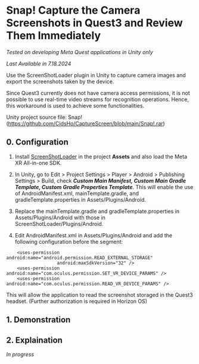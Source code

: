 # Snap! Capture the Camera Screenshots in Quest3 and Review Them Immediately

*Tested on developing Meta Quest applications in Unity only*

*Last Available in 7.18.2024*

Use the ScreenShotLoader plugin in Unity to capture camera images and export the screenshots taken by the device.

Since Quest3 currently does not have camera access permissions, it is not possible to use real-time video streams for recognition operations. Hence, this workaround is used to achieve some functionalities.

Unity project source file: Snap!(https://github.com/CidsHo/CaptureScreen/blob/main/Snap!.rar)

## 0. Configuration

1. Install [ScreenShotLoader](https://github.com/CidsHo/CaptureScreen/tree/main/ScreenShotLoader) in the project **Assets** and also load the Meta XR All-in-one SDK.
2. In Unity, go to Edit > Project Settings > Player > Android > Publishing Settings > Build, check ***Custom Main Manifest, Custom Main Gradle Template, Custom Gradle Properties Template***. This will enable the use of AndroidManifest.xml, mainTemplate.gradle, and gradleTemplate.properties in Assets/Plugins/Android.

3. Replace the mainTemplate.gradle and gradleTemplate.properties in Assets/Plugins/Android with those in ScreenShotLoader/Plugins/Android.

4. Edit AndroidManifest.xml in Assets/Plugins/Android and add the following configuration before the **<application>** segment:
```
	<uses-permission android:name="android.permission.READ_EXTERNAL_STORAGE"
				   android:maxSdkVersion="32" />
	<uses-permission android:name="com.oculus.permission.SET_VR_DEVICE_PARAMS" />
	<uses-permission android:name="com.oculus.permission.READ_VR_DEVICE_PARAMS" />
```
This will allow the application to read the screenshot storaged in the Quest3 headset. (Further authorization is required in Horizon OS)

## 1. Demonstration

## 2. Explaination

*In progress*
